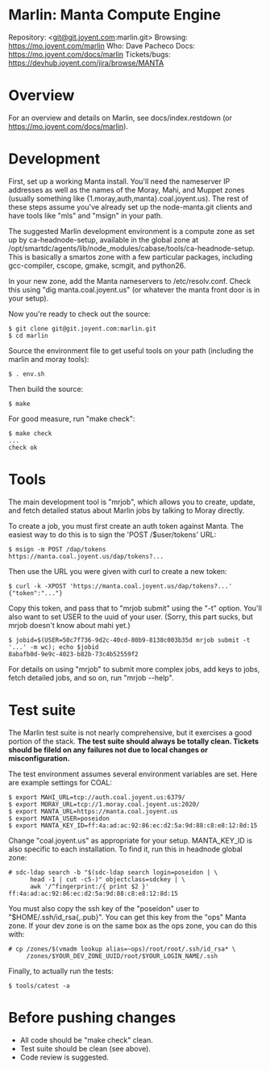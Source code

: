 # Marlin: Manta Compute Engine

Repository: <git@git.joyent.com:marlin.git>
Browsing: <https://mo.joyent.com/marlin>
Who: Dave Pacheco
Docs: <https://mo.joyent.com/docs/marlin>
Tickets/bugs: <https://devhub.joyent.com/jira/browse/MANTA>


# Overview

For an overview and details on Marlin, see docs/index.restdown (or
https://mo.joyent.com/docs/marlin).


# Development

First, set up a working Manta install.  You'll need the nameserver IP addresses
as well as the names of the Moray, Mahi, and Muppet zones (usually something
like {1.moray,auth,manta}.coal.joyent.us).  The rest of these steps assume
you've already set up the node-manta.git clients and have tools like "mls" and
"msign" in your path.

The suggested Marlin development environment is a compute zone as set up by
ca-headnode-setup, available in the global zone at
/opt/smartdc/agents/lib/node\_modules/cabase/tools/ca-headnode-setup.  This is
basically a smartos zone with a few particular packages, including
gcc-compiler, cscope, gmake, scmgit, and python26.

In your new zone, add the Manta nameservers to /etc/resolv.conf.  Check this
using "dig manta.coal.joyent.us" (or whatever the manta front door is in your
setup).

Now you're ready to check out the source:

    $ git clone git@git.joyent.com:marlin.git
    $ cd marlin

Source the environment file to get useful tools on your path (including the
marlin and moray tools):

    $ . env.sh

Then build the source:

    $ make

For good measure, run "make check":

    $ make check
    ...
    check ok


# Tools

The main development tool is "mrjob", which allows you to create, update, and
fetch detailed status about Marlin jobs by talking to Moray directly.

To create a job, you must first create an auth token against Manta.  The
easiest way to do this is to sign the 'POST /$user/tokens' URL:

    $ msign -m POST /dap/tokens
    https://manta.coal.joyent.us/dap/tokens?...

Then use the URL you were given with curl to create a new token:

    $ curl -k -XPOST 'https://manta.coal.joyent.us/dap/tokens?...'
    {"token":"..."}

Copy this token, and pass that to "mrjob submit" using the "-t" option.  You'll
also want to set USER to the uuid of your user.  (Sorry, this part sucks, but
mrjob doesn't know about mahi yet.)

    $ jobid=$(USER=50c7f736-9d2c-40cd-80b9-8138c003b35d mrjob submit -t '...' -m wc); echo $jobid
    8abafb0d-9e9c-4023-b82b-73c4b52559f2

For details on using "mrjob" to submit more complex jobs, add keys to jobs,
fetch detailed jobs, and so on, run "mrjob --help".


# Test suite

The Marlin test suite is not nearly comprehensive, but it exercises a good
portion of the stack.  **The test suite should always be totally clean.
Tickets should be fileld on any failures not due to local changes or
misconfiguration.**

The test environment assumes several environment variables are set.  Here are
example settings for COAL:

    $ export MAHI_URL=tcp://auth.coal.joyent.us:6379/
    $ export MORAY_URL=tcp://1.moray.coal.joyent.us:2020/
    $ export MANTA_URL=https://manta.coal.joyent.us
    $ export MANTA_USER=poseidon
    $ export MANTA_KEY_ID=ff:4a:ad:ac:92:86:ec:d2:5a:9d:88:c8:e8:12:8d:15

Change "coal.joyent.us" as appropriate for your setup.  MANTA\_KEY\_ID is also
specific to each installation.  To find it, run this in headnode global zone:

    # sdc-ldap search -b "$(sdc-ldap search login=poseidon | \
          head -1 | cut -c5-)" objectclass=sdckey | \
          awk '/^fingerprint:/{ print $2 }'
    ff:4a:ad:ac:92:86:ec:d2:5a:9d:88:c8:e8:12:8d:15

You must also copy the ssh key of the "poseidon" user to
"$HOME/.ssh/id\_rsa{,.pub}".  You can get this key from the "ops" Manta zone.
If your dev zone is on the same box as the ops zone, you can do this with:

    # cp /zones/$(vmadm lookup alias=~ops)/root/root/.ssh/id_rsa* \
         /zones/$YOUR_DEV_ZONE_UUID/root/$YOUR_LOGIN_NAME/.ssh

Finally, to actually run the tests:

    $ tools/catest -a


# Before pushing changes

- All code should be "make check" clean.
- Test suite should be clean (see above).
- Code review is suggested.
